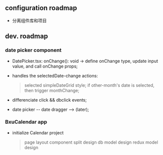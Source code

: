 
## configuration roadmap
  - 分离组件库和项目


## dev. roadmap

### date picker component

  - DatePicker.tsx: onChange(): void -> define onChange type, update input value, and call onChange props;

  - handles the selectedDate-change actions:
    > selected simpleDateGrid style;
    > if other-month's date is selected, then trigger monthChange;

  - differenciate click && dbclick events;

 - date picker -- date dragger --> (later);


### BxuCalendar app

  - initialize Calendar project
    > page layout
    > component split design
    > db model design
    > redux model design





  